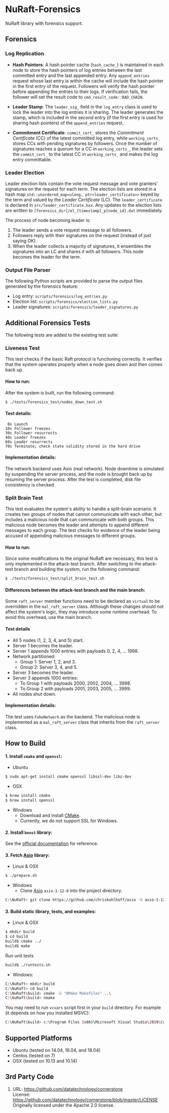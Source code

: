 
NuRaft-Forensics
======

NuRaft library with forensics support.

Forensics
---------
### Log Replication

- **Hash Pointers**: 
  A hash pointer cache (`hash_cache_`) is maintained in each node to store the hash pointers of log entries between the last committed entry and the last appended entry. Any `append_entries` request whose last entry is within the cache will include the hash pointer in the first entry of the request. Followers will verify the hash pointer before appending the entries to their logs. If verification fails, the follower will set the result code to `cmd_result_code::BAD_CHAIN`.

- **Leader Stamp**: 
The `leader_sig_` field in the `log_entry` class is used to lock the leader into the log entries it is sharing. The leader generates the stamp, which is included in the second entry (if the first entry is used for sharing hash pointers) of the `append_entries` request.

- **Commitment Certificate**: 
`commit_cert_` stores the *Commitment Certificate* (CC) of the latest committed log entry, while `working_certs_` stores CCs with pending signatures by followers. Once the number of signatures reaches a quorum for a CC in `working_certs_`, the leader sets the `commit_cert_` to the latest CC in `working_certs_` and makes the log entry committable.


### Leader Election

Leader election lists contain the vote request message and vote granters' signatures on the request for each term. The election lists are stored in a hash map `std::unordered_map<ulong, ptr<leader_certificate>>` keyed by the term and valued by the *Leader Certificate* (LC). The `leader_certificate` is declared in `src/leader_certificate.hxx`. Any updates to the election lists are written to `[forensics_dir]/el_[timestamp]_p[node_id].dat` immediately.

The process of node becoming leader is:

1. The leader sends a vote request message to all followers.
2. Followers reply with their signatures on the request (instead of just saying OK).
3. When the leader collects a majority of signatures, it ensembles the signatures into an LC and shares it with all followers. This node becomes the leader for the term.


### Output File Parser

The following Python scripts are provided to parse the output files generated by the forensics feature:

- Log entry: `scripts/forensics/log_entries.py`
- Election list: `scripts/forensics/election_lists.py`
- Leader signatures: `scripts/forensics/leader_signatures.py`

Additional Forensics Tests
-------------------------
The following tests are added to the existing test suite:

### Liveness Test

This test checks if the basic Raft protocol is functioning correctly. It verifies that the system operates properly when a node goes down and then comes back up.

#### How to run:

After the system is built, run the following command:

```sh
$ ./tests/forensics_test/nodes_down_test.sh
```

#### Test details:

```
 0s Launch
10s Follower freezes
30s Follower resurrects
40s Leader freezes
60s Leader resurrects
70s Terminate; check state validity stored in the hard drive
```

#### Implementation details:

The network backend uses Asio (real network). Node downtime is simulated by suspending the server process, and the node is brought back up by resuming the server process. After the test is completed, disk file consistency is checked.

### Split Brain Test

This test evaluates the system's ability to handle a split-brain scenario. It creates two groups of nodes that cannot communicate with each other, but includes a malicious node that can communicate with both groups. This malicious node becomes the leader and attempts to append different messages to each group. The test checks for evidence of the leader being accused of appending malicious messages to different groups.

#### How to run:

Since some modifications to the original NuRaft are necessary, this test is only implemented in the attack-test branch. After switching to the attack-test branch and building the system, run the following command:

```sh
$ ./tests/forensics_test/split_brain_test.sh
```

#### Differences between the attack-test branch and the main branch:

Some `raft_server` member functions need to be declared as `virtual` to be overridden in the `mal_raft_server` class. Although these changes should not affect the system's logic, they may introduce some runtime overhead. To avoid this overhead, use the main branch.

#### Test details

- All 5 nodes (1, 2, 3, 4, and 5) start.
- Server 1 becomes the leader.
- Server 1 appends 1000 entries with payloads 0, 2, 4, ... 1998.
- Network partitioned:
  - Group 1: Server 1, 2, and 3.
  - Group 2: Server 3, 4, and 5.
- Server 3 becomes the leader.
- Server 3 appends 1000 entries:
  - To Group 1 with payloads 2000, 2002, 2004, ... 3998.
  - To Group 2 with payloads 2001, 2003, 2005, ... 3999.
- All nodes shut down.


#### Implementation details:

The test uses `FakeNetwork` as the backend. The malicious node is implemented as a `mal_raft_server` class that inherits from the `raft_server` class.

How to Build
------------
#### 1. Install `cmake` and `openssl`: ####

* Ubuntu
```sh
$ sudo apt-get install cmake openssl libssl-dev libz-dev
```

* OSX
```sh
$ brew install cmake
$ brew install openssl
```
* Windows
    * Download and install [CMake](https://cmake.org/download/).
    * Currently, we do not support SSL for Windows.


#### 2. Install `boost` library: ####

See the [official documentation](https://www.boost.org/doc/libs/1_80_0/more/getting_started/index.html) for reference. 

#### 3. Fetch [Asio](https://github.com/chriskohlhoff/asio) library: ####

* Linux & OSX
```sh
$ ./prepare.sh
```
* Windows
    * Clone [Asio](https://github.com/chriskohlhoff/asio) `asio-1-12-0`
      into the project directory.
```sh
C:\NuRaft> git clone https://github.com/chriskohlhoff/asio -b asio-1-12-0
```

#### 3. Build static library, tests, and examples: ####

* Linux & OSX
```sh
$ mkdir build
$ cd build
build$ cmake ../
build$ make
```

Run unit tests
```sh
build$ ./runtests.sh
```

* Windows:
```sh
C:\NuRaft> mkdir build
C:\NuRaft> cd build
C:\NuRaft\build> cmake -G "NMake Makefiles" ..\
C:\NuRaft\build> nmake
```

You may need to run `vcvars` script first in your `build` directory. For example (it depends on how you installed MSVC):
```sh
C:\NuRaft\build> c:\Program Files (x86)\Microsoft Visual Studio\2019\Community\VC\Auxiliary\Build\vcvars64.bat
```

Supported Platforms
-------------------
* Ubuntu (tested on 14.04, 16.04, and 18.04)
* Centos (tested on 7)
* OSX (tested on 10.13 and 10.14)

3rd Party Code
--------------
1. URL: https://github.com/datatechnology/cornerstone<br>
License: https://github.com/datatechnology/cornerstone/blob/master/LICENSE<br>
Originally licensed under the Apache 2.0 license.


